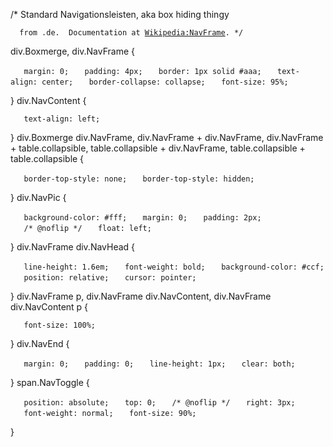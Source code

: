 /\* Standard Navigationsleisten, aka box hiding thingy

`  from .de.  Documentation at `[`Wikipedia:NavFrame`](https://zh.wikipedia.org/wiki/Wikipedia:NavFrame "wikilink")`. */`

div.Boxmerge, div.NavFrame {

`   margin: 0;`
`   padding: 4px;`
`   border: 1px solid #aaa;`
`   text-align: center;`
`   border-collapse: collapse;`
`   font-size: 95%;`

} div.NavContent {

`   text-align: left;`

} div.Boxmerge div.NavFrame, div.NavFrame + div.NavFrame, div.NavFrame +
table.collapsible, table.collapsible + div.NavFrame, table.collapsible +
table.collapsible {

`   border-top-style: none;`
`   border-top-style: hidden;`

} div.NavPic {

`   background-color: #fff;`
`   margin: 0;`
`   padding: 2px;`
`   /* @noflip */`
`   float: left;`

} div.NavFrame div.NavHead {

`   line-height: 1.6em;`
`   font-weight: bold;`
`   background-color: #ccf;`
`   position: relative;`
`   cursor: pointer;`

} div.NavFrame p, div.NavFrame div.NavContent, div.NavFrame
div.NavContent p {

`   font-size: 100%;`

} div.NavEnd {

`   margin: 0;`
`   padding: 0;`
`   line-height: 1px;`
`   clear: both;`

} span.NavToggle {

`   position: absolute;`
`   top: 0;`
`   /* @noflip */`
`   right: 3px;`
`   font-weight: normal;`
`   font-size: 90%;`

}